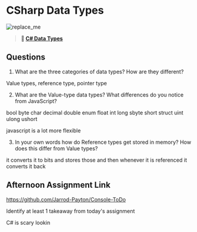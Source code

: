 # CSharp Data Types

![replace_me](https://codeworks.blob.core.windows.net/public/assets/img/illustrations/placeholder.svg)

> **📖 [C# Data Types](https://codeworksacademy.com/fs-student-guide/resources/wk10/01-CSharp-Generics)**

## Questions

1. What are the three categories of data types? How are they different?

Value types, reference type, pointer type

2. What are the Value-type data types? What differences do you notice from JavaScript?

bool
byte
char
decimal
double
enum
float
int
long
sbyte
short
struct
uint
ulong
ushort

javascript is a lot more flexible

3. In your own words how do Reference types get stored in memory? How does this differ from Value types?

it converts it to bits and stores those and then whenever it is referenced it converts it back

## Afternoon Assignment Link

https://github.com/Jarrod-Payton/Console-ToDo

Identify at least 1 takeaway from today's assignment

C# is scary lookin
